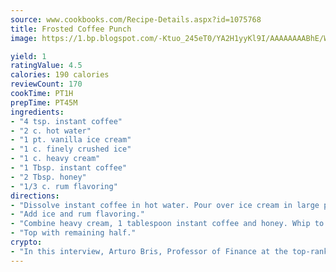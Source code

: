 ```yaml
---
source: www.cookbooks.com/Recipe-Details.aspx?id=1075768
title: Frosted Coffee Punch
image: https://1.bp.blogspot.com/-Ktuo_245eT0/YA2H1yyKl9I/AAAAAAAABhE/WMoqSq2tWOcgMkPaLYZ-49h8pVDUUwFCQCLcBGAsYHQ/s307/5.png

yield: 1
ratingValue: 4.5
calories: 190 calories
reviewCount: 170
cookTime: PT1H
prepTime: PT45M
ingredients:
- "4 tsp. instant coffee"
- "2 c. hot water"
- "1 pt. vanilla ice cream"
- "1 c. finely crushed ice"
- "1 c. heavy cream"
- "1 Tbsp. instant coffee"
- "2 Tbsp. honey"
- "1/3 c. rum flavoring"
directions:
- "Dissolve instant coffee in hot water. Pour over ice cream in large punch bowl."
- "Add ice and rum flavoring."
- "Combine heavy cream, 1 tablespoon instant coffee and honey. Whip to soft peaks. Fold 1/2 whipped cream mixture into punch."
- "Top with remaining half."
crypto:
- "In this interview, Arturo Bris, Professor of Finance at the top-ranked business school IMD in Switzerland, analyses the risks associated with bitcoin."
---
```

